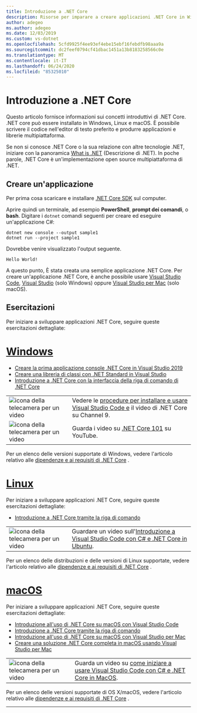 ```yaml
---
title: Introduzione a .NET Core
description: Risorse per imparare a creare applicazioni .NET Core in Windows, Linux e macOS.
author: adegeo
ms.author: adegeo
ms.date: 12/03/2019
ms.custom: vs-dotnet
ms.openlocfilehash: 5cfd9925f4ee93ef4ebe15ebf16febdfb98aaa9a
ms.sourcegitcommit: dc2feef0794cf41dbac1451a13b8183258566c0e
ms.translationtype: MT
ms.contentlocale: it-IT
ms.lasthandoff: 06/24/2020
ms.locfileid: "85325010"
---
```

# <a name="get-started-with-net-core"></a>Introduzione a .NET Core

Questo articolo fornisce informazioni sui concetti introduttivi di .NET Core. .NET core può essere installato in Windows, Linux e macOS. È possibile scrivere il codice nell'editor di testo preferito e produrre applicazioni e librerie multipiattaforma.

Se non si conosce .NET Core o la sua relazione con altre tecnologie .NET, iniziare con la panoramica [What is .NET](https://dotnet.microsoft.com/learn/dotnet/what-is-dotnet) (Descrizione di .NET). In poche parole, .NET Core è un'implementazione open source multipiattaforma di .NET.

## <a name="create-an-application"></a>Creare un'applicazione

Per prima cosa scaricare e installare [.NET Core SDK](https://dotnet.microsoft.com/download) sul computer.

Aprire quindi un terminale, ad esempio **PowerShell**, **prompt dei comandi**, o **bash**. Digitare i `dotnet` comandi seguenti per creare ed eseguire un'applicazione C#:

```dotnetcli
dotnet new console --output sample1
dotnet run --project sample1
```

Dovrebbe venire visualizzato l'output seguente.

```console
Hello World!
```

A questo punto, È stata creata una semplice applicazione .NET Core. Per creare un'applicazione .NET Core, è anche possibile usare [Visual Studio Code](./tutorials/with-visual-studio-code.md), [Visual Studio](./tutorials/with-visual-studio.md) (solo Windows) oppure [Visual Studio per Mac](./tutorials/using-on-mac-vs.md) (solo macOS).

## <a name="tutorials"></a>Esercitazioni

Per iniziare a sviluppare applicazioni .NET Core, seguire queste esercitazioni dettagliate:

<!-- markdownlint-disable MD025 -->

# <a name="windows"></a>[Windows](#tab/windows)

- [Creare la prima applicazione console .NET Core in Visual Studio 2019](./tutorials/with-visual-studio.md)
- [Creare una libreria di classi con .NET Standard in Visual Studio](./tutorials/library-with-visual-studio.md)
- [Introduzione a .NET Core con la interfaccia della riga di comando di .NET Core](./tutorials/cli-create-console-app.md)

|   |   |
|---|---|
| ![icona della telecamera per un video](./media/video-icon.png "Guardare un video") | Vedere le [procedure per installare e usare Visual Studio Code e](https://channel9.msdn.com/Blogs/dotnet/Get-started-with-VS-Code-using-CSharp-and-NET-Core/) il video di .NET Core su Channel 9. |
| ![icona della telecamera per un video](./media/video-icon.png "Guardare un video") | Guarda i video su [.NET Core 101](https://www.youtube.com/playlist?list=PLdo4fOcmZ0oWoazjhXQzBKMrFuArxpW80) su YouTube. |

Per un elenco delle versioni supportate di Windows, vedere l'articolo relativo alle [dipendenze e ai requisiti di .NET Core](install/dependencies.md?pivots=os-windows) .

# <a name="linux"></a>[Linux](#tab/linux)

Per iniziare a sviluppare applicazioni .NET Core, seguire queste esercitazioni dettagliate:

- [Introduzione a .NET Core tramite la riga di comando](./tutorials/cli-create-console-app.md)

|   |   |
|---|---|
| ![icona della telecamera per un video](./media/video-icon.png "Guardare un video") | Guardare un video sull'[Introduzione a Visual Studio Code con C# e .NET Core in Ubuntu](https://channel9.msdn.com/Blogs/dotnet/Get-started-with-VS-Code-Csharp-dotnet-Core-Ubuntu). |

Per un elenco delle distribuzioni e delle versioni di Linux supportate, vedere l'articolo relativo alle [dipendenze e ai requisiti di .NET Core](install/dependencies.md?pivots=os-linux) .

# <a name="macos"></a>[macOS](#tab/macos)

Per iniziare a sviluppare applicazioni .NET Core, seguire queste esercitazioni dettagliate:

- [Introduzione all'uso di .NET Core su macOS con Visual Studio Code](./tutorials/using-on-macos.md)
- [Introduzione a .NET Core tramite la riga di comando](./tutorials/cli-create-console-app.md)
- [Introduzione all'uso di .NET Core su macOS con Visual Studio per Mac](./tutorials/using-on-mac-vs.md)
- [Creare una soluzione .NET Core completa in macOS usando Visual Studio per Mac](./tutorials/using-on-mac-vs-full-solution.md)

|   |   |
|---|---|
| ![icona della telecamera per un video](media/video-icon.png "Guardare un video") | Guarda un video su [come iniziare a usare Visual Studio Code con C# e .NET Core in MacOS](https://channel9.msdn.com/Blogs/dotnet/Get-started-VSCode-NET-Core-Mac). |

Per un elenco delle versioni supportate di OS X/macOS, vedere l'articolo relativo alle [dipendenze e ai requisiti di .NET Core](install/dependencies.md?pivots=os-macos) .

---
